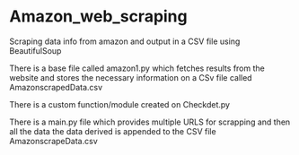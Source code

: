 # Amazon_web_scraping
Scraping data info from amazon and output in a CSV file using BeautifulSoup

There is a base file called amazon1.py which fetches results from the website and stores the necessary information on a CSv file called AmazonscrapedData.csv

There is a custom function/module created on Checkdet.py

There is a main.py file which provides multiple URLS for scrapping and then all the data the data derived is appended to the CSV file
AmazonscrapeData.csv
